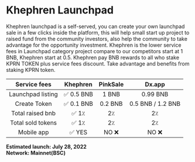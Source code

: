 # Khephren Launchpad

Khephren launchpad is a self-served, you can create your own launchpad sale in a few clicks inside the platform, this will help small start up project to raised fund from the community investors, also help the community to take advantage for the opportunity investment. Khephren is the lower service fees in Launchpad category project compare to our competitors start at 1 BNB, Khephren start at 0.5. Khephren  pay BNB rewards to all who stake KPRN TOKEN plus service fees discount. Take advantage and benefits from staking KPRN token.

|    Service fees   |    Khephren   | PinkSale |       Dx.app      |
| :---------------: | :-----------: | :------: | :---------------: |
| Launchpad listing |   ✅ 0.5 BNB   |   1 BNB  |      0.99 BNB     |
|    Create Token   |   ✅ 0.1 BNB   |  0.2 BNB | 0.5 BNB / 1.2 BNB |
|  Total raised bnb | ✅   1٪        |    2٪    |         2٪        |
| Total sold tokens | ✅    1٪       |    2٪    |         2٪        |
|     Mobile app    |   ✅   YES     |   NO ❌   |        NO ❌       |

**Estimated launch: July 28, 2022**\
**Network: Mainnet(BSC)**
